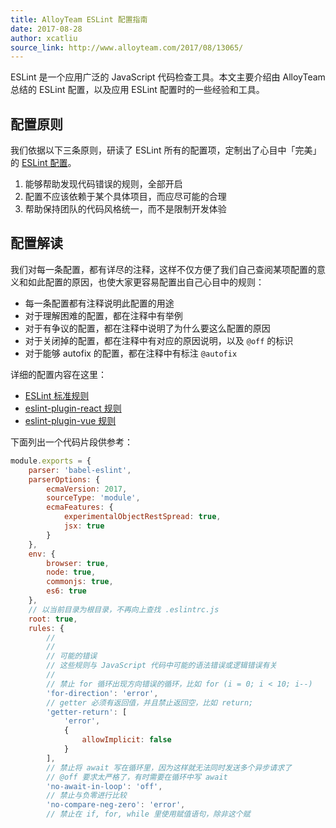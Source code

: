 ```yaml
---
title: AlloyTeam ESLint 配置指南
date: 2017-08-28
author: xcatliu
source_link: http://www.alloyteam.com/2017/08/13065/
---
```


<!-- {% raw %} - for jekyll -->

ESLint 是一个应用广泛的 JavaScript 代码检查工具。本文主要介绍由 AlloyTeam 总结的 ESLint 配置，以及应用 ESLint 配置时的一些经验和工具。

## 配置原则

我们依据以下三条原则，研读了 ESLint 所有的配置项，定制出了心目中「完美」的 [ESLint 配置](https://github.com/AlloyTeam/eslint-config-alloy)。

1.  能够帮助发现代码错误的规则，全部开启
2.  配置不应该依赖于某个具体项目，而应尽可能的合理
3.  帮助保持团队的代码风格统一，而不是限制开发体验

## 配置解读

我们对每一条配置，都有详尽的注释，这样不仅方便了我们自己查阅某项配置的意义和如此配置的原因，也使大家更容易配置出自己心目中的规则：

-   每一条配置都有注释说明此配置的用途
-   对于理解困难的配置，都在注释中有举例
-   对于有争议的配置，都在注释中说明了为什么要这么配置的原因
-   对于关闭掉的配置，都在注释中有对应的原因说明，以及 `@off` 的标识
-   对于能够 autofix 的配置，都在注释中有标注 `@autofix`

详细的配置内容在这里：

-   [ESLint 标准规则](https://github.com/AlloyTeam/eslint-config-alloy/blob/master/index.js)
-   [eslint-plugin-react 规则](https://github.com/AlloyTeam/eslint-config-alloy/blob/master/react.js)
-   [eslint-plugin-vue 规则](https://github.com/AlloyTeam/eslint-config-alloy/blob/master/vue.js)

下面列出一个代码片段供参考：

```javascript
module.exports = {
    parser: 'babel-eslint',
    parserOptions: {
        ecmaVersion: 2017,
        sourceType: 'module',
        ecmaFeatures: {
            experimentalObjectRestSpread: true,
            jsx: true
        }
    },
    env: {
        browser: true,
        node: true,
        commonjs: true,
        es6: true
    },
    // 以当前目录为根目录，不再向上查找 .eslintrc.js
    root: true,
    rules: {
        //
        //
        // 可能的错误
        // 这些规则与 JavaScript 代码中可能的语法错误或逻辑错误有关
        //
        // 禁止 for 循环出现方向错误的循环，比如 for (i = 0; i < 10; i--)
        'for-direction': 'error',
        // getter 必须有返回值，并且禁止返回空，比如 return;
        'getter-return': [
            'error',
            {
                allowImplicit: false
            }
        ],
        // 禁止将 await 写在循环里，因为这样就无法同时发送多个异步请求了
        // @off 要求太严格了，有时需要在循环中写 await
        'no-await-in-loop': 'off',
        // 禁止与负零进行比较
        'no-compare-neg-zero': 'error',
        // 禁止在 if, for, while 里使用赋值语句，除非这个赋
```


<!-- {% endraw %} - for jekyll -->